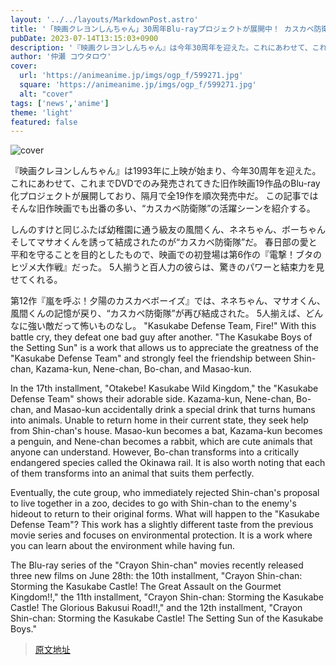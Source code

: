 ```yaml
---
layout: '../../layouts/MarkdownPost.astro'
title: '「映画クレヨンしんちゃん」30周年Blu-rayプロジェクトが展開中！ カスカベ防衛隊の活躍シーンを紹介'
pubDate: 2023-07-14T13:15:03+0900
description: '『映画クレヨンしんちゃん』は今年30周年を迎えた。これにあわせて、これまでDVDでのみ発売されてきた旧作映画19作品のBlu-ray化プロジェクトが展開している。この記事ではそんな旧作映画でも出番の多い、“カスカベ防衛隊”の活躍シーンを紹介する。'
author: '仲瀬 コウタロウ'
cover:
  url: 'https://animeanime.jp/imgs/ogp_f/599271.jpg'
  square: 'https://animeanime.jp/imgs/ogp_f/599271.jpg'
  alt: "cover"
tags: ['news','anime']
theme: 'light'
featured: false
---
```


![cover](https://animeanime.jp/imgs/ogp_f/599271.jpg)

『映画クレヨンしんちゃん』は1993年に上映が始まり、今年30周年を迎えた。 これにあわせて、これまでDVDでのみ発売されてきた旧作映画19作品のBlu-ray化プロジェクトが展開しており、隔月で全19作を順次発売中だ。 この記事ではそんな旧作映画でも出番の多い、“カスカベ防衛隊”の活躍シーンを紹介する。

しんのすけと同じふたば幼稚園に通う級友の風間くん、ネネちゃん、ボーちゃんそしてマサオくんを誘って結成されたのが“カスカベ防衛隊”だ。 春日部の愛と平和を守ることを目的としたもので、映画での初登場は第6作の『電撃！ブタのヒヅメ大作戦』だった。 5人揃うと百人力の彼らは、驚きのパワーと結束力を見せてくれる。

第12作『嵐を呼ぶ！夕陽のカスカベボーイズ』では、ネネちゃん、マサオくん、風間くんの記憶が戻り、“カスカベ防衛隊”が再び結成された。 5人揃えば、どんなに強い敵だって怖いものなし。
"Kasukabe Defense Team, Fire!" With this battle cry, they defeat one bad guy after another. "The Kasukabe Boys of the Setting Sun" is a work that allows us to appreciate the greatness of the "Kasukabe Defense Team" and strongly feel the friendship between Shin-chan, Kazama-kun, Nene-chan, Bo-chan, and Masao-kun.

In the 17th installment, "Otakebe! Kasukabe Wild Kingdom," the "Kasukabe Defense Team" shows their adorable side. Kazama-kun, Nene-chan, Bo-chan, and Masao-kun accidentally drink a special drink that turns humans into animals. Unable to return home in their current state, they seek help from Shin-chan's house. Masao-kun becomes a bat, Kazama-kun becomes a penguin, and Nene-chan becomes a rabbit, which are cute animals that anyone can understand. However, Bo-chan transforms into a critically endangered species called the Okinawa rail. It is also worth noting that each of them transforms into an animal that suits them perfectly.

Eventually, the cute group, who immediately rejected Shin-chan's proposal to live together in a zoo, decides to go with Shin-chan to the enemy's hideout to return to their original forms. What will happen to the "Kasukabe Defense Team"? This work has a slightly different taste from the previous movie series and focuses on environmental protection. It is a work where you can learn about the environment while having fun.

The Blu-ray series of the "Crayon Shin-chan" movies recently released three new films on June 28th: the 10th installment, "Crayon Shin-chan: Storming the Kasukabe Castle! The Great Assault on the Gourmet Kingdom!!," the 11th installment, "Crayon Shin-chan: Storming the Kasukabe Castle! The Glorious Bakusui Road!!," and the 12th installment, "Crayon Shin-chan: Storming the Kasukabe Castle! The Setting Sun of the Kasukabe Boys."

>[原文地址](https://animeanime.jp/article/2023/07/14/78606.html)  